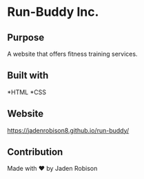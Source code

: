 # Run-Buddy Inc.

## Purpose
A website that offers fitness training services.

## Built with 
*HTML 
*CSS

## Website
https://jadenrobison8.github.io/run-buddy/

## Contribution
Made with ❤️ by Jaden Robison

